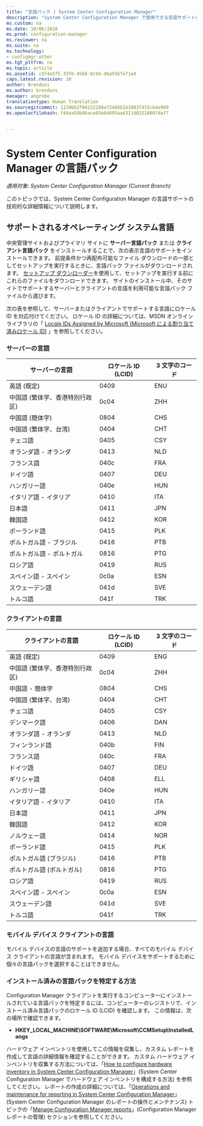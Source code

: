 ```yaml
---
title: "言語パック | System Center Configuration Manager"
description: "System Center Configuration Manager で使用できる言語サポートについて説明します。"
ms.custom: na
ms.date: 10/06/2016
ms.prod: configuration-manager
ms.reviewer: na
ms.suite: na
ms.technology:
- configmgr-other
ms.tgt_pltfrm: na
ms.topic: article
ms.assetid: cd74e5f5-33f6-4566-8c9d-d6a93bfe71ed
caps.latest.revision: 10
author: Brenduns
ms.author: brenduns
manager: angrobe
translationtype: Human Translation
ms.sourcegitcommit: 1134bb2f04152288e72d40b1b1083f415cb4e900
ms.openlocfilehash: f44ea59b86ace05e6d495aa4311d01518097daf7


---
```

# <a name="language-packs-in-system-center-configuration-manager"></a>System Center Configuration Manager の言語パック

*適用対象: System Center Configuration Manager (Current Branch)*

このトピックでは、System Center Configuration Manager の言語サポートの技術的な詳細情報について説明します。  

##  <a name="a-namebkmksuplanguagepacksa-supported-operating-system-languages"></a><a name="BKMK_SupLanguagePacks"></a> サポートされるオペレーティング システム言語  
 中央管理サイトおよびプライマリ サイトに **サーバー言語パック** または **クライアント言語パック** をインストールすることで、次の表示言語のサポートをインストールできます。 前提条件かつ再配布可能なファイル ダウンロードの一部としてセットアップを実行するときに、言語パック ファイルがダウンロードされます。 [セットアップ ダウンローダー](setup-downloader.md)を使用して、セットアップを実行する前にこれらのファイルをダウンロードできます。 サイトのインストール中、そのサイトでサポートするサーバーとクライアントの言語を利用可能な言語パック ファイルから選びます。  

 次の表を参照して、サーバーまたはクライアントでサポートする言語にロケール ID を対応付けてください。 ロケール ID の詳細については、MSDN オンライン ライブラリの「 [Locale IDs Assigned by Microsoft (Microsoft による割り当て済みロケール ID)](http://go.microsoft.com/fwlink/p/?LinkId=252609) 」を参照してください。  

### <a name="server-languages"></a>サーバーの言語  

|サーバーの言語|ロケール ID (LCID)|3 文字のコード|  
|---------------------|------------------------|-----------------------|  
|英語 (既定)|0409|ENU|  
|中国語 (繁体字、香港特別行政区)|0c04|ZHH|  
|中国語 (簡体字)|0804|CHS|  
|中国語 (繁体字、台湾)|0404|CHT|  
|チェコ語|0405|CSY|  
|オランダ語 - オランダ|0413|NLD|  
|フランス語|040c|FRA|  
|ドイツ語|0407|DEU|  
|ハンガリー語|040e|HUN|  
|イタリア語 - イタリア|0410|ITA|  
|日本語|0411|JPN|  
|韓国語|0412|KOR|  
|ポーランド語|0415|PLK|  
|ポルトガル語 - ブラジル|0416|PTB|  
|ポルトガル語 - ポルトガル|0816|PTG|  
|ロシア語|0419|RUS|  
|スペイン語 - スペイン|0c0a|ESN|  
|スウェーデン語|041d|SVE|  
|トルコ語|041f|TRK|  

### <a name="client-languages"></a>クライアントの言語  

|クライアントの言語|ロケール ID (LCID)|3 文字のコード|  
|---------------------|------------------------|-----------------------|  
|英語 (既定)|0409|ENG|  
|中国語 (繁体字、香港特別行政区)|0c04|ZHH|  
|中国語 - 簡体字|0804|CHS|  
|中国語 (繁体字、台湾)|0404|CHT|  
|チェコ語|0405|CSY|  
|デンマーク語|0406|DAN|  
|オランダ語 - オランダ|0413|NLD|  
|フィンランド語|040b|FIN|  
|フランス語|040c|FRA|  
|ドイツ語|0407|DEU|  
|ギリシャ語|0408|ELL|  
|ハンガリー語|040e|HUN|  
|イタリア語 - イタリア|0410|ITA|  
|日本語|0411|JPN|  
|韓国語|0412|KOR|  
|ノルウェー語|0414|NOR|  
|ポーランド語|0415|PLK|  
|ポルトガル語 (ブラジル)|0416|PTB|  
|ポルトガル語 (ポルトガル)|0816|PTG|  
|ロシア語|0419|RUS|  
|スペイン語 - スペイン|0c0a|ESN|  
|スウェーデン語|041d|SVE|  
|トルコ語|041f|TRK|  

### <a name="mobile-device-client-languages"></a>モバイル デバイス クライアントの言語  
 モバイル デバイスの言語のサポートを追加する場合、すべてのモバイル デバイス クライアントの言語が含まれます。 モバイル デバイスをサポートするために個々の言語パックを選択することはできません。  

### <a name="how-to-identify-installed-language-packs"></a>インストール済みの言語パックを特定する方法  
Configuration Manager クライアントを実行するコンピューターにインストールされている言語パックを特定するには、コンピューターのレジストリで、インストール済み言語パックのロケール ID (LCID) を確認します。 この情報は、次の場所で確認できます。  

-   **HKEY_LOCAL_MACHINE\SOFTWARE\Microsoft\CCMSetup\InstalledLangs**  

ハードウェア インベントリを使用してこの情報を収集し、カスタム レポートを作成して言語の詳細情報を確認することができます。 カスタム ハードウェア インベントリを収集する方法については、「[How to configure hardware inventory in System Center Configuration Manager](../../../../core/clients/manage/inventory/configure-hardware-inventory.md)」(System Center Configuration Manager でハードウェア インベントリを構成する方法) を参照してください。 レポートの作成の詳細については、「[Operations and maintenance for reporting in System Center Configuration Manager](../../../../core/servers/manage/operations-and-maintenance-for-reporting.md)」(System Center Configuration Manager のレポートの操作とメンテナンス) トピックの「[Manage Configuration Manager reports](../../../../core/servers/manage/operations-and-maintenance-for-reporting.md#BKMK_ManageReports)」(Configuration Manager レポートの管理) セクションを参照してください。  



<!--HONumber=Nov16_HO1-->


